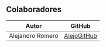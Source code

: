## Colaboradores
| Autor | GitHub | 
| ----- | ------ |
| Alejandro Romero | [AlejoGitHub](https://github.com/Alejor0205) |